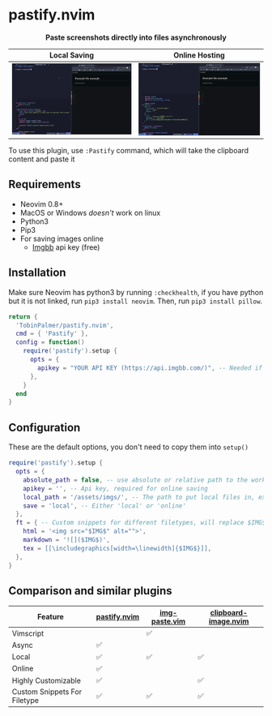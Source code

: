 # pastify.nvim

<div align="center">
  <p><strong>Paste screenshots directly into files asynchronously</strong></p>
</div>

Local Saving               |  Online Hosting
:-------------------------:|:-------------------------:
![](./static/gifs/local.gif)  |  ![](./static/gifs/online.gif)

To use this plugin, use `:Pastify` command, which will take the clipboard content and paste it

## Requirements

- Neovim 0.8+
- MacOS or Windows *doesn't* work on linux
- Python3
- Pip3
- For saving images online
  - [Imgbb](https://api.imgbb.com/) api key (free)

## Installation

Make sure Neovim has python3 by running `:checkhealth`, if you have python but it is not linked, run `pip3 install neovim`.
Then, run `pip3 install pillow`.

```lua
return {
  'TobinPalmer/pastify.nvim',
  cmd = { 'Pastify' },
  config = function()
    require('pastify').setup {
      opts = {
        apikey = "YOUR API KEY (https://api.imgbb.com/)", -- Needed if you want to save online.
      },
    }
  end
}
```


## Configuration

These are the default options, you don't need to copy them into `setup()`

```lua
require('pastify').setup {
  opts = {
    absolute_path = false, -- use absolute or relative path to the working directory
    apikey = '', -- Api key, required for online saving
    local_path = '/assets/imgs/', -- The path to put local files in, ex ~/Projects/<name>/assets/images/<imgname>.png
    save = 'local', -- Either 'local' or 'online'
  },
  ft = { -- Custom snippets for different filetypes, will replace $IMG$ with the image url
    html = '<img src="$IMG$" alt="">',
    markdown = '![]($IMG$)',
    tex = [[\includegraphics[width=\linewidth]{$IMG$}]],
  },
}
```

## Comparison and similar plugins

| Feature                      | [pastify.nvim](https://github.com/TobinPalmer/pastify.nvim) | [img-paste.vim](https://github.com/img-paste-devs/img-paste.vim) | [clipboard-image.nvim](https://github.com/ekickx/clipboard-image.nvim) |
|------------------------------|-------------------------------------------------------------|------------------------------------------------------------------|------------------------------------------------------------------------|
| Vimscript                    |                                                             | ✅                                                               |                                                                        |
| Async                        | ✅                                                          |                                                                  |                                                                        |
| Local                        | ✅                                                          | ✅                                                               | ✅                                                                     |
| Online                       | ✅                                                          |                                                                  |                                                                        |
| Highly Customizable          | ✅                                                          |                                                                  | ✅                                                                     |
| Custom Snippets For Filetype | ✅                                                          | ✅                                                               | ✅                                                                     |

